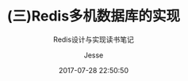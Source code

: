 ---
title: "(三)Redis多机数据库的实现"
subtitle: "Redis设计与实现读书笔记"
date:       2017-07-28 22:50:50
author: "Jesse"
tags:
  - Redis
---